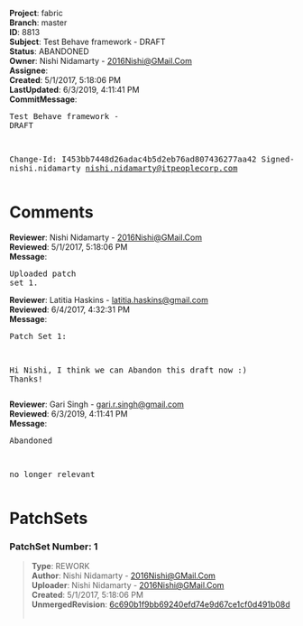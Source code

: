 <strong>Project</strong>: fabric<br><strong>Branch</strong>: master<br><strong>ID</strong>: 8813<br><strong>Subject</strong>: Test Behave framework - DRAFT<br><strong>Status</strong>: ABANDONED<br><strong>Owner</strong>: Nishi Nidamarty - 2016Nishi@GMail.Com<br><strong>Assignee</strong>:<br><strong>Created</strong>: 5/1/2017, 5:18:06 PM<br><strong>LastUpdated</strong>: 6/3/2019, 4:11:41 PM<br><strong>CommitMessage</strong>:<br><pre>Test Behave framework - DRAFT

Change-Id: I453bb7448d26adac4b5d2eb76ad807436277aa42
Signed-off-by: nishi.nidamarty <nishi.nidamarty@itpeoplecorp.com>
</pre><h1>Comments</h1><strong>Reviewer</strong>: Nishi Nidamarty - 2016Nishi@GMail.Com<br><strong>Reviewed</strong>: 5/1/2017, 5:18:06 PM<br><strong>Message</strong>: <pre>Uploaded patch set 1.</pre><strong>Reviewer</strong>: Latitia Haskins - latitia.haskins@gmail.com<br><strong>Reviewed</strong>: 6/4/2017, 4:32:31 PM<br><strong>Message</strong>: <pre>Patch Set 1:

Hi Nishi, I think we can Abandon this draft now :) Thanks!</pre><strong>Reviewer</strong>: Gari Singh - gari.r.singh@gmail.com<br><strong>Reviewed</strong>: 6/3/2019, 4:11:41 PM<br><strong>Message</strong>: <pre>Abandoned

no longer relevant</pre><h1>PatchSets</h1><h3>PatchSet Number: 1</h3><blockquote><strong>Type</strong>: REWORK<br><strong>Author</strong>: Nishi Nidamarty - 2016Nishi@GMail.Com<br><strong>Uploader</strong>: Nishi Nidamarty - 2016Nishi@GMail.Com<br><strong>Created</strong>: 5/1/2017, 5:18:06 PM<br><strong>UnmergedRevision</strong>: [6c690b1f9bb69240efd74e9d67ce1cf0d491b08d](https://github.com/hyperledger-gerrit-archive/fabric/commit/6c690b1f9bb69240efd74e9d67ce1cf0d491b08d)<br><br></blockquote>